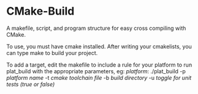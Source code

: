 # CMake-Build
A makefile, script, and program structure for easy cross compiling with CMake.

To use, you must have cmake installed. After writing your cmakelists, you can type 
    make
to build your project.
 
To add a target, edit the makefile to include a rule for your platform to run plat_build with the appropriate parameters, eg:
    _platform_:
      ./plat_build -p _platform name_ -t _cmake toolchain file_ -b _build directory_ -u _toggle for unit tests (true or false)_

